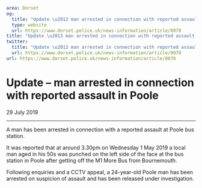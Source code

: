 ```yaml
area: Dorset
og:
  title: "Update \u2013 man arrested in connection with reported assault in Poole"
  type: website
  url: https://www.dorset.police.uk/news-information/article/8078
title: "Update \u2013 man arrested in connection with reported assault in Poole |"
twitter:
  title: "Update \u2013 man arrested in connection with reported assault in Poole"
  url: https://www.dorset.police.uk/news-information/article/8078
url: https://www.dorset.police.uk/news-information/article/8078
```

# Update – man arrested in connection with reported assault in Poole

29 July 2019

* * *

A man has been arrested in connection with a reported assault at Poole bus station.

It was reported that at around 3.30pm on Wednesday 1 May 2019 a local man aged in his 50s was punched on the left side of the face at the bus station in Poole after getting off the M1 More Bus from Bournemouth.

Following enquiries and a CCTV appeal, a 24-year-old Poole man has been arrested on suspicion of assault and has been released under investigation.
